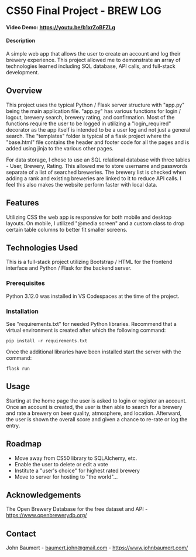 # CS50 Final Project - BREW LOG

#### Video Demo: <https://youtu.be/b1xrZoBFZLg>

#### Description

A simple web app that allows the user to create an account and log their
brewery experience. This project allowed me to demonstrate an array of
technologies learned including SQL database, API calls, and full-stack
development.

## Overview

This project uses the typical Python / Flask server structure with "app.py"
being the main application file. "app.py" has various functions for login /
logout, brewery search, brewery rating, and confirmation. Most of the
functions require the user to be logged in utilizing a "login_required"
decorator as the app itself is intended to be a user log and not just a general
search. The "templates" folder is typical of a flask project where the
"base.html" file contains the header and footer code for all the pages and is
added using jinja to the various other pages.

For data storage, I chose to use an SQL relational database with three tables -
User, Brewery, Rating.  This allowed me to store username and passwords
separate of a list of searched breweries. The brewery list is checked when
adding a rank and existing breweries are linked to it to reduce API calls.  I
feel this also makes the website perform faster with local data.

## Features

Utilizing CSS the web app is responsive for both mobile and desktop layouts. On
mobile, I utilized "@media screen" and a custom class to drop certain table
columns to better fit smaller screens.

## Technologies Used

This is a full-stack project utilizing Bootstrap / HTML for the frontend
interface and Python / Flask for the backend server.

### Prerequisites

Python 3.12.0 was installed in VS Codespaces at the time of the project.

### Installation

See "requirements.txt" for needed Python libraries.  Recommend that a virtual
environment is created after which the following command:
```
pip install -r requirements.txt
````
Once the additional libraries have been installed start the server with the
command:
```
flask run
```

## Usage

Starting at the home page the user is asked to login or register an account.
Once an account is created, the user is then able to search for a brewery and
rate a brewery on beer quality, atmosphere, and location. Afterward, the user
is shown the overall score and given a chance to re-rate or log the entry.

## Roadmap

- Move away from CS50 library to SQLAlchemy, etc.
- Enable the user to delete or edit a vote
- Institute a "user's choice" for highest rated brewery
- Move to server for hosting to "the world"...

## Acknowledgements

The Open Brewery Database for the free dataset and API -
<https://www.openbrewerydb.org/>

## Contact

John Baumert - <baumert.john@gmail.com> - <https://www.johnbaumert.com/>
